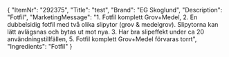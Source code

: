 {
  "ItemNr": "292375",
  "Title": "test",
  "Brand": "EG Skoglund",
  "Description": "Fotfil",
  "MarketingMessage": "1. Fotfil komplett Grov+Medel, 2. En dubbelsidig fotfil med två olika slipytor (grov & medelgrov). Slipytorna kan lätt avlägsnas och bytas ut mot nya. 3. Har bra slipeffekt under ca 20 användningstillfällen, 5. Fotfil komplett Grov+Medel förvaras torrt",
  "Ingredients": "Fotfil"
}